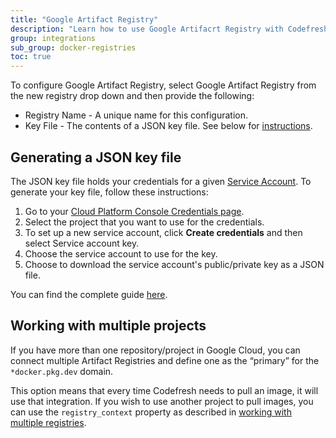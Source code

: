 ```yaml
---
title: "Google Artifact Registry"
description: "Learn how to use Google Artifacrt Registry with Codefresh pipelines"
group: integrations
sub_group: docker-registries
toc: true
---
```

To configure Google Artifact Registry, select Google Artifact Registry from the new registry drop down and then provide the following:

* Registry Name - A unique name for this configuration.
* Key File - The contents of a JSON key file. See below for [instructions](#generating-a-json-key-file).

## Generating a JSON key file

The JSON key file holds your credentials for a given [Service Account](https://cloud.google.com/compute/docs/access/service-accounts). To generate your key file, follow these instructions:

1. Go to your [Cloud Platform Console Credentials page](https://console.cloud.google.com/apis/credentials).
2. Select the project that you want to use for the credentials.
3. To set up a new service account, click **Create credentials** and then select Service account key.
4. Choose the service account to use for the key.
5. Choose to download the service account's public/private key as a JSON file.

You can find the complete guide [here](https://support.google.com/cloud/answer/6158849#serviceaccounts).

## Working with multiple projects

If you have more than one repository/project in Google Cloud, you can connect multiple Artifact Registries and define one as the “primary” for the `*docker.pkg.dev` domain.

This option means that every time Codefresh needs to pull an image, it will use that integration. If you wish to use another project to pull images, you can use the `registry_context` property as described in [working with multiple registries]({{site.baseurl}}/docs/docker-registries/working-with-docker-registries/#working-with-multiple-registries-with-the-same-domain).
